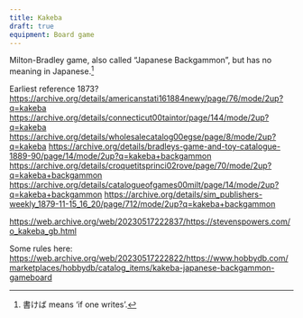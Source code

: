 ```yaml
---
title: Kakeba
draft: true
equipment: Board game
---
```


Milton-Bradley game, also called “Japanese Backgammon”, but has no meaning in Japanese.[^fn0]

[^fn0]: <span lang="ja">書けば</span> means ‘if one writes’.

Earliest reference 1873?
https://archive.org/details/americanstati161884newy/page/76/mode/2up?q=kakeba
https://archive.org/details/connecticut00taintor/page/144/mode/2up?q=kakeba
https://archive.org/details/wholesalecatalog00egse/page/8/mode/2up?q=kakeba
https://archive.org/details/bradleys-game-and-toy-catalogue-1889-90/page/14/mode/2up?q=kakeba+backgammon
https://archive.org/details/croquetitsprinci02rove/page/70/mode/2up?q=kakeba+backgammon
https://archive.org/details/catalogueofgames00milt/page/14/mode/2up?q=kakeba+backgammon
https://archive.org/details/sim_publishers-weekly_1879-11-15_16_20/page/712/mode/2up?q=kakeba+backgammon

https://web.archive.org/web/20230517222837/https://stevenspowers.com/o_kakeba_gb.html

Some rules here:
https://web.archive.org/web/20230517222822/https://www.hobbydb.com/marketplaces/hobbydb/catalog_items/kakeba-japanese-backgammon-gameboard
